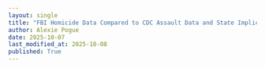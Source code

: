 ```yaml
---
layout: single
title: "FBI Homicide Data Compared to CDC Assault Data and State Implications for the JAG Award"
author: Alexie Pogue
date: 2025-10-07
last_modified_at: 2025-10-08
published: True
---
```


